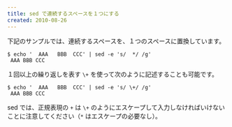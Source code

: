 ```yaml
---
title: sed で連続するスペースを１つにする
created: 2010-08-26
---
```


下記のサンプルでは、連続するスペースを、１つのスペースに置換しています。

~~~
$ echo '  AAA   BBB  CCC' | sed -e 's/  */ /g'
 AAA BBB CCC
~~~

１回以上の繰り返しを表す `\+` を使って次のように記述することも可能です。

~~~
$ echo '  AAA   BBB  CCC' | sed -e 's/ \+/ /g'
 AAA BBB CCC
~~~

sed では、正規表現の `+` は `\+` のようにエスケープして入力しなければいけないことに注意してください（`*` はエスケープの必要なし）。

